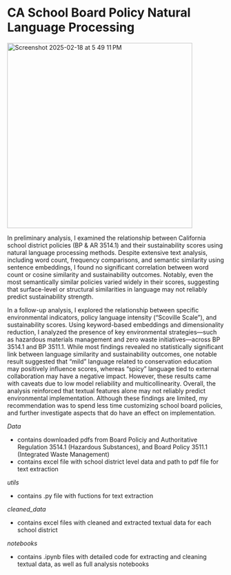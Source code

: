 # CA School Board Policy Natural Language Processing 

<img width="429" alt="Screenshot 2025-02-18 at 5 49 11 PM" src="https://github.com/user-attachments/assets/04a36a3b-9d92-4d75-9c98-579b9f140983" />

In preliminary analysis, I examined the relationship between California school district policies (BP & AR 3514.1) and their sustainability scores using natural language processing methods. Despite extensive text analysis, including word count, frequency comparisons, and semantic similarity using sentence embeddings, I found no significant correlation between word count or cosine similarity and sustainability outcomes. Notably, even the most semantically similar policies varied widely in their scores, suggesting that surface-level or structural similarities in language may not reliably predict sustainability strength. 

In a follow-up analysis, I explored the relationship between specific environmental indicators, policy language intensity (“Scoville Scale”), and sustainability scores. Using keyword-based embeddings and dimensionality reduction, I analyzed the presence of key environmental strategies—such as hazardous materials management and zero waste initiatives—across BP 3514.1 and BP 3511.1. While most findings revealed no statistically significant link between language similarity and sustainability outcomes, one notable result suggested that “mild” language related to conservation education may positively influence scores, whereas “spicy” language tied to external collaboration may have a negative impact. However, these results came with caveats due to low model reliability and multicollinearity. Overall, the analysis reinforced that textual features alone may not reliably predict environmental implementation. Although these findings are limited, my recommendation was to spend less time customizing school board policies, and further investigate aspects that do have an effect on implementation. 

*Data*
- contains downloaded pdfs from Board Policiy and Authoritative Regulation 3514.1 (Hazardous Substances), and Board Policy 3511.1 (Integrated Waste Management)
- contains excel file with school district level data and path to pdf file for text extraction

*utils*
- contains .py file with fuctions for text extraction

*cleaned_data*
- contains excel files with cleaned and extracted textual data for each school district

*notebooks*
- contains .ipynb files with detailed code for extracting and cleaning textual data, as well as full analysis notebooks
